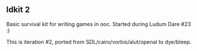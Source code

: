 ## ldkit 2

Basic survival kit for writing games in ooc. Started during Ludum Dare #23 :)

This is iteration #2, ported from SDL/cairo/vorbis/alut/openal to dye/bleep.
